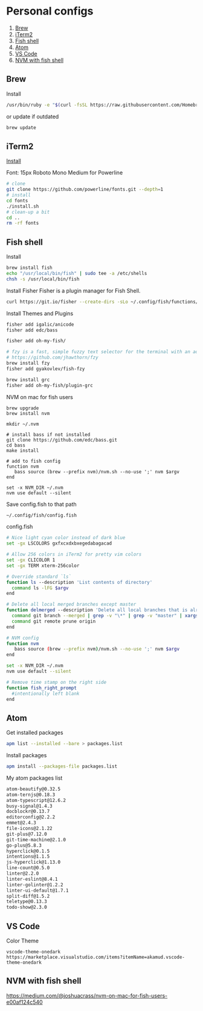 # Personal configs

1. [Brew](#Brew)
1. [iTerm2](#iTerm2)
1. [Fish shell](#Fish-shell)
1. [Atom](#Atom)
1. [VS Code](#VS-code)
1. [NVM with fish shell](#NVM-with-fish-shell)

## Brew

Install
```bash
/usr/bin/ruby -e "$(curl -fsSL https://raw.githubusercontent.com/Homebrew/install/master/install)"
```

or update if outdated
```bash
brew update
```

## iTerm2
[Install](https://www.iterm2.com/downloads.html)

Font: 15px Roboto Mono Medium for Powerline
```bash
# clone
git clone https://github.com/powerline/fonts.git --depth=1
# install
cd fonts
./install.sh
# clean-up a bit
cd ..
rm -rf fonts
```

## Fish shell

Install
```bash
brew install fish
echo "/usr/local/bin/fish" | sudo tee -a /etc/shells
chsh -s /usr/local/bin/fish
```

Install Fisher
Fisher is a plugin manager for Fish Shell.

```bash
curl https://git.io/fisher --create-dirs -sLo ~/.config/fish/functions/fisher.fish
```

Install Themes and Plugins
```bash
fisher add igalic/anicode
fisher add edc/bass

fisher add oh-my-fish/

# fzy is a fast, simple fuzzy text selector for the terminal with an advanced scoring algorithm.
# https://github.com/jhawthorn/fzy
brew install fzy
fisher add gyakovlev/fish-fzy

brew install grc
fisher add oh-my-fish/plugin-grc
```

NVM on mac for fish users
```
brew upgrade
brew install nvm

mkdir ~/.nvm

# install bass if not installed
git clone https://github.com/edc/bass.git
cd bass
make install

# add to fish config
function nvm
   bass source (brew --prefix nvm)/nvm.sh --no-use ';' nvm $argv
end

set -x NVM_DIR ~/.nvm
nvm use default --silent
```

Save config.fish to that path
```bash
~/.config/fish/config.fish
```

config.fish
```bash
# Nice light cyan color instead of dark blue
set -gx LSCOLORS gxfxcxdxbxegedabagacad

# Allow 256 colors in iTerm2 for pretty vim colors
set -gx CLICOLOR 1
set -gx TERM xterm-256color

# Override standard `ls`
function ls --description 'List contents of directory'
  command ls -lFG $argv
end

# Delete all local merged branches except master
function delmerged --description 'Delete all local branches that is already merged to current branch (exludes master)'
  command git branch --merged | grep -v "\*" | grep -v "master" | xargs -n 1 git branch -d
  command git remote prune origin
end

# NVM config
function nvm
   bass source (brew --prefix nvm)/nvm.sh --no-use ';' nvm $argv
end

set -x NVM_DIR ~/.nvm
nvm use default --silent

# Remove time stamp on the right side
function fish_right_prompt
  #intentionally left blank
end
```

## Atom

Get installed packages

```bash
apm list --installed --bare > packages.list
```

Install packages

```bash
apm install --packages-file packages.list
```

My atom packages list

```bash
atom-beautify@0.32.5
atom-ternjs@0.18.3
atom-typescript@12.6.2
busy-signal@1.4.3
docblockr@0.13.7
editorconfig@2.2.2
emmet@2.4.3
file-icons@2.1.22
git-plus@7.12.0
git-time-machine@2.1.0
go-plus@5.8.3
hyperclick@0.1.5
intentions@1.1.5
js-hyperclick@1.13.0
line-count@0.5.0
linter@2.2.0
linter-eslint@8.4.1
linter-golinter@1.2.2
linter-ui-default@1.7.1
split-diff@1.5.2
teletype@0.13.3
todo-show@2.3.0
```

## VS Code

Color Theme

```
vscode-theme-onedark
https://marketplace.visualstudio.com/items?itemName=akamud.vscode-theme-onedark
```

## NVM with fish shell
https://medium.com/@joshuacrass/nvm-on-mac-for-fish-users-e00af124c540
